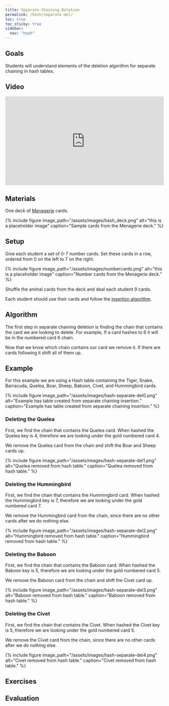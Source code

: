```yaml
---
title: Separate Chaining Deletion
permalink: /hash/separate-del/
toc: true
toc_sticky: true
sidebar:
  nav: "hash"
---
```


## Goals

Students will understand elements of the deletion algorithm for separate chaining in hash tables.

## Video

<style>.embed-container { position: relative; padding-bottom: 56.25%; height: 0; overflow: hidden; max-width: 100%; } .embed-container iframe, .embed-container object, .embed-container embed { position: absolute; top: 0; left: 0; width: 100%; height: 100%; }</style><div class='embed-container'><iframe src='https://www.youtube.com/embed//4v33HcICoa4' frameborder='0' allowfullscreen></iframe></div>

## Materials

One deck of [Menagerie]({{site.baseurl}}/hash) cards.

{% include figure image_path="/assets/images/hash_deck.png" alt="this is a placeholder image" caption="Sample cards from the Menagerie deck." %}

## Setup

Give each student a set of 0-7 number cards. Set these cards in a
row, ordered from 0 on the left to 7 on the right.

{% include figure image_path="/assets/images/numbercards.png" alt="this is a placeholder image" caption="Number cards from the Menagerie deck." %}

Shuffle the animal cards from the deck and deal each student 9 cards.

Each student should use their cards and follow the
[insertion algorithm]({{site.baseurl}}/hash/separate).

## Algorithm

The first step in separate chaining deletion is finding the chain that contains the card we are looking to delete. For example, If a card hashes to 6 it will be in the numbered card 6 chain.

Now that we know which chain contains our card we remove it. If there are cards following it shift all of them up.

## Example

For this example we are using a Hash table containing the Tiger, Snake, Barracuda, Quelea, Boar, Sheep, Baboon, Civet, and Hummingbird cards.

{% include figure image_path="/assets/images/hash-separate-del0.png" alt="Example has table created from separate chaining insertion." caption="Example has table created from separate chaining insertion." %}

### Deleting the Quelea

First, we find the chain that contains the Quelea card. When hashed the Quelea key is 4, therefore we are looking under the gold numbered card 4.

We remove the Quelea card from the chain and shift the Boar and Sheep cards up.

{% include figure image_path="/assets/images/hash-separate-del1.png" alt="Quelea removed from hash table." caption="Quelea removed from hash table." %}

### Deleting the Hummingbird

First, we find the chain that contains the Hummingbird card. When hashed the Hummingbird key is 7, therefore we are looking under the gold numbered card 7.

We remove the Hummingbird card from the chain, since there are no other cards after we do nothing else.

{% include figure image_path="/assets/images/hash-separate-del2.png" alt="Hummingbird removed from hash table." caption="Hummingbird removed from hash table." %}

### Deleting the Baboon

First, we find the chain that contains the Baboon card. When hashed the Baboon key is 5, therefore we are looking under the gold numbered card 5.

We remove the Baboon card from the chain and shift the Civet card up.

{% include figure image_path="/assets/images/hash-separate-del3.png" alt="Baboon removed from hash table." caption="Baboon removed from hash table." %}

### Deleting the Civet

First, we find the chain that contains the Civet. When hashed the Civet key is 5, therefore we are looking under the gold numbered card 5.

We remove the Civet card from the chain, since there are no other cards after we do nothing else.

{% include figure image_path="/assets/images/hash-separate-del4.png" alt="Civet removed from hash table." caption="Civet removed from hash table." %}

## Exercises

## Evaluation
